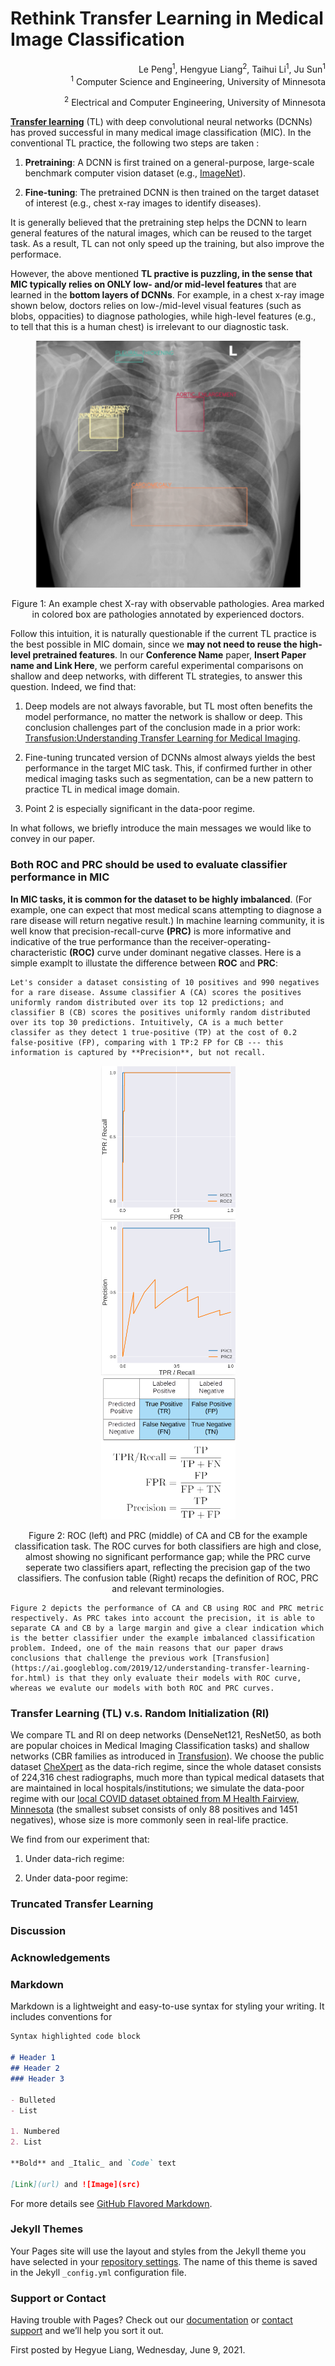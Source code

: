 # Rethink Transfer Learning in Medical Image Classification

<div align="right"> 
Le Peng<sup>1</sup>, Hengyue Liang<sup>2</sup>, Taihui Li<sup>1</sup>, Ju Sun<sup>1</sup>
</div>

<div align="right"> 
<sup>1</sup> Computer Science and Engineering, University of Minnesota

<sup>2</sup> Electrical and Computer Engineering, University of Minnesota
</div>

 
**[Transfer learning](https://en.wikipedia.org/wiki/Transfer_learning)** (TL) with deep convolutional neural networks (DCNNs) has proved successful in many medical image classification (MIC). In the conventional TL practice, the following two steps are taken :

   1. **Pretraining**: A DCNN is first trained on a general-purpose, large-scale benchmark computer vision dataset (e.g., [ImageNet](https://www.image-net.org/)).

   2. **Fine-tuning**: The pretrained DCNN is then trained on the target dataset of interest (e.g., chest x-ray images to identify diseases).

It is generally believed that the pretraining step helps the DCNN to learn general features of the natural images, which can be reused to the target task. As a result, TL can not only speed up the training, but also improve the performace.

However, the above mentioned **TL practive is puzzling, in the sense that MIC typically relies on ONLY low- and/or mid-level features** that are learned in the **bottom layers of DCNNs**. For example, in a chest x-ray image shown below, doctors relies on low-/mid-level visual features (such as blobs, oppacities) to diagnose pathologies, while high-level features (e.g., to tell that this is a human chest) is irrelevant to our diagnostic task.

<div align="center">
<figure><img src="figures/chest-Xray.png" width="512"></figure>

<figcaption>Figure 1: An example chest X-ray with observable pathologies. Area marked in colored box are pathologies annotated by experienced doctors.</figcaption>
</div>

Follow this intuition, it is naturally questionable if the current TL practice is the best possible in MIC domain, since we **may not need to reuse the high-level pretrained features**. In our **Conference Name** paper, **Insert Paper name and Link Here**, we perform careful experimental comparisons on shallow and deep networks, with different TL strategies, to answer this question. Indeed, we find that:

   1. Deep models are not always favorable, but TL most often benefits the model performance, no matter the network is shallow or deep. This conclusion challenges part of the conclusion made in a prior work: [Transfusion:Understanding Transfer Learning for Medical Imaging](https://ai.googleblog.com/2019/12/understanding-transfer-learning-for.html).

   2. Fine-tuning truncated version of DCNNs almost always yields the best performance in the target MIC task. This, if confirmed further in other medical imaging tasks such as segmentation, can be a new pattern to practice TL in medical image domain.

   3. Point 2 is especially significant in the data-poor regime.

In what follows, we briefly introduce the main messages we would like to convey in our paper.


### Both ROC and PRC should be used to evaluate classifier performance in MIC

**In MIC tasks, it is common for the dataset to be highly imbalanced**. (For example, one can expect that most medical scans attempting to diagnose a rare disease will return negative result.) In machine learning community, it is well know that precision-recall-curve **(PRC)** is more informative and indicative of the true performance than the receiver-operating-characteristic **(ROC)** curve under dominant negative classes. Here is a simple examplt to illustate the difference between **ROC** and **PRC**:

    Let's consider a dataset consisting of 10 positives and 990 negatives for a rare disease. Assume classifier A (CA) scores the positives uniformly random distributed over its top 12 predictions; and classifier B (CB) scores the positives uniformly random distributed over its top 30 predictions. Intuitively, CA is a much better classifer as they detect 1 true-positive (TP) at the cost of 0.2 false-positive (FP), comparing with 1 TP:2 FP for CB --- this information is captured by **Precision**, but not recall.

<div align="center">
<figure><img src="figures/roc.png" width="215"><img src="figures/prc.png" width="215"><img src="figures/conf_table.png" width="215"></figure>

<figcaption>Figure 2: ROC (left) and PRC (middle) of CA and CB for the example classification task. The ROC curves for both classifiers are high and close, almost showing no significant performance gap; while the PRC curve seperate two classifiers apart, reflecting the precision gap of the two classifiers. The confusion table (Right) recaps the definition of ROC, PRC and relevant terminologies.</figcaption>
</div>


    Figure 2 depicts the performance of CA and CB using ROC and PRC metric respectively. As PRC takes into account the precision, it is able to separate CA and CB by a large margin and give a clear indication which is the better classifier under the example imbalanced classification problem. Indeed, one of the main reasons that our paper draws conclusions that challenge the previous work [Transfusion](https://ai.googleblog.com/2019/12/understanding-transfer-learning-for.html) is that they only evaluate their models with ROC curve, whereas we evalute our models with both ROC and PRC curves.

### Transfer Learning (TL) v.s. Random Initialization (RI)

We compare TL and RI on deep networks (DenseNet121, ResNet50, as both are popular choices in Medical Imaging Classification tasks) and shallow networks (CBR families as introduced in [Transfusion](https://ai.googleblog.com/2019/12/understanding-transfer-learning-for.html)). We choose the public dataset [CheXpert](https://stanfordmlgroup.github.io/competitions/chexpert/) as the data-rich regime, since the whole dataset consists of 224,316 chest radiographs, much more than typical medical datasets that are maintained in local hospitals/institutions; we simulate the data-poor regime with our [local COVID dataset obtained from M Health Fairview, Minnesota](https://www.medrxiv.org/content/10.1101/2021.06.04.21258316v1) (the smallest subset consists of only 88 positives and 1451 negatives), whose size is more commonly seen in real-life practice.

We find from our experiment that:

  1. Under data-rich regime:

  2. Under data-poor regime:


### Truncated Transfer Learning


### Discussion


### Acknowledgements


### Markdown

Markdown is a lightweight and easy-to-use syntax for styling your writing. It includes conventions for

```markdown
Syntax highlighted code block

# Header 1
## Header 2
### Header 3

- Bulleted
- List

1. Numbered
2. List

**Bold** and _Italic_ and `Code` text

[Link](url) and ![Image](src)
```

For more details see [GitHub Flavored Markdown](https://guides.github.com/features/mastering-markdown/).

### Jekyll Themes

Your Pages site will use the layout and styles from the Jekyll theme you have selected in your [repository settings](https://github.com/HengyueL/MedTL/settings/pages). The name of this theme is saved in the Jekyll `_config.yml` configuration file.

### Support or Contact

Having trouble with Pages? Check out our [documentation](https://docs.github.com/categories/github-pages-basics/) or [contact support](https://support.github.com/contact) and we’ll help you sort it out.


First posted by Hegyue Liang, Wednesday, June 9, 2021.
